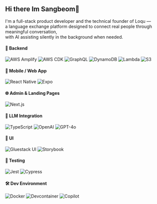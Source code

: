 ## Hi there Im Sangbeom👋 
I'm a full-stack product developer and the technical founder of Loqu —  
a language exchange platform designed to connect real people through meaningful conversation,  
with AI assisting silently in the background when needed.


#### 🔧 Backend
![AWS Amplify](https://img.shields.io/badge/AWS_Amplify-FF9900?style=for-the-badge&logo=awsamplify&logoColor=white)
![AWS CDK](https://img.shields.io/badge/AWS_CDK-FF9900?style=for-the-badge&logo=amazonaws&logoColor=white)
![GraphQL](https://img.shields.io/badge/GraphQL-E10098?style=for-the-badge&logo=graphql&logoColor=white)
![DynamoDB](https://img.shields.io/badge/DynamoDB-4053D6?style=for-the-badge&logo=amazon-dynamodb&logoColor=white)
![Lambda](https://img.shields.io/badge/AWS_Lambda-FF9900?style=for-the-badge&logo=aws-lambda&logoColor=white)
![S3](https://img.shields.io/badge/AWS_S3-569A31?style=for-the-badge&logo=amazonaws&logoColor=white)

#### 📱 Mobile / Web App
![React Native](https://img.shields.io/badge/React_Native-20232A?style=for-the-badge&logo=react&logoColor=61DAFB)
![Expo](https://img.shields.io/badge/Expo-000020?style=for-the-badge&logo=expo&logoColor=white)

#### 🌐 Admin & Landing Pages
![Next.js](https://img.shields.io/badge/Next.js-000000?style=for-the-badge&logo=next.js&logoColor=white)

#### 🧠 LLM Integration
![TypeScript](https://img.shields.io/badge/TypeScript_SDK-3178C6?style=for-the-badge&logo=typescript&logoColor=white)
![OpenAI](https://img.shields.io/badge/OpenAI-412991?style=for-the-badge&logo=openai&logoColor=white)
![GPT-4o](https://img.shields.io/badge/GPT--4o-Custom-green?style=for-the-badge)

#### 🎨 UI
![Gluestack UI](https://img.shields.io/badge/Gluestack_UI-5A45FF?style=for-the-badge)
![Storybook](https://img.shields.io/badge/Storybook-FF4785?style=for-the-badge&logo=storybook&logoColor=white)

#### 🧪 Testing
![Jest](https://img.shields.io/badge/Jest-C21325?style=for-the-badge&logo=jest&logoColor=white)
![Cypress](https://img.shields.io/badge/Cypress-17202C?style=for-the-badge&logo=cypress&logoColor=white)

#### 🛠️ Dev Environment
![Docker](https://img.shields.io/badge/Docker-2496ED?style=for-the-badge&logo=docker&logoColor=white)
![Devcontainer](https://img.shields.io/badge/DevContainers-007ACC?style=for-the-badge&logo=visualstudiocode&logoColor=white)
![Copilot](https://img.shields.io/badge/AI_Copilot-Custom-blue?style=for-the-badge)

<!--
**bemoi0607/bemoi0607** is a ✨ _special_ ✨ repository because its `README.md` (this file) appears on your GitHub profile.

Here are some ideas to get you started:

- 🔭 I’m currently working on ...
- 🌱 I’m currently learning ...
- 👯 I’m looking to collaborate on ...
- 🤔 I’m looking for help with ...
- 💬 Ask me about ...
- 📫 How to reach me: ...
- 😄 Pronouns: ...
- ⚡ Fun fact: ...
-->
